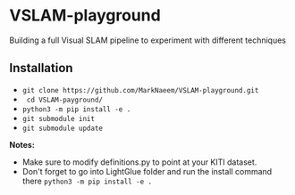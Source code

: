 # VSLAM-playground
Building a full Visual SLAM pipeline to experiment with different techniques

## Installation 
- `git clone https://github.com/MarkNaeem/VSLAM-playground.git`
- ` cd VSLAM-payground/`
- `python3 -m pip install -e .` 
- `git submodule init`
- `git submodule update`

**Notes:**
- Make sure to modify definitions.py to point at your KITI dataset.
- Don't forget to go into LightGlue folder and run the install command there `python3 -m pip install -e .`